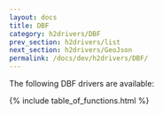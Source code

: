 ```yaml
---
layout: docs
title: DBF
category: h2drivers/DBF
prev_section: h2drivers/list
next_section: h2drivers/GeoJson
permalink: /docs/dev/h2drivers/DBF/
---
```


The following DBF drivers are available:

{% include table_of_functions.html %}
